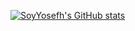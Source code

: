 [![SoyYosefh's GitHub stats](https://github-readme-stats.vercel.app/api?username=SoyYosefh)](https://github.com/SoyYosefh/github-readme-stats)

